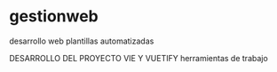 # gestionweb
desarrollo web plantillas automatizadas

DESARROLLO DEL PROYECTO
 VIE Y VUETIFY
 herramientas de trabajo
 

